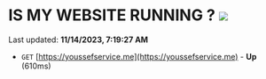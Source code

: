# IS MY WEBSITE RUNNING ? [![](https://img.shields.io/static/v1?label=Sponsor&message=%E2%9D%A4&logo=GitHub&color=%23fe8e86)](https://github.com/sponsors/<username>)

Last updated: **11/14/2023, 7:19:27 AM**

- `GET` [https://youssefservice.me](https://youssefservice.me) - **Up** (610ms)
